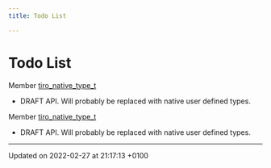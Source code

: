 ```yaml
---
title: Todo List

---
```


# Todo List






Member [tiro_native_type_t](/docs/api/files/objects_8h#typedef-tiro-native-type-t)

* DRAFT API. Will probably be replaced with native user defined types. 

Member [tiro_native_type_t](/docs/api/files/objects_8h#typedef-tiro-native-type-t)

* DRAFT API. Will probably be replaced with native user defined types.

-------------------------------

Updated on 2022-02-27 at 21:17:13 +0100
